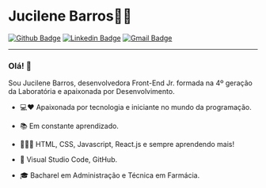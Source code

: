 # Jucilene Barros👩🏻

[![Github Badge](https://img.shields.io/badge/-Github-000?style=flat-square&logo=Github&logoColor=white&link=https://github.com/jucilene-barros-silva)](https://github.com/jucilene-barros-silva)
[![Linkedin Badge](https://img.shields.io/badge/-LinkedIn-blue?style=flat-square&logo=Linkedin&logoColor=white&link=https://https://linkedin.com/in/jucilenebarrossilva/)](https://linkedin.com/in/jucilenebarrossilva/)
[![Gmail Badge](https://img.shields.io/badge/-Gmail-c14438?style=flat-square&logo=Gmail&logoColor=white&link=mailto:barrossilvajucilene@gmail.com)](mailto:barrossilvajucilene@gmail.com)
<!--[![Stackoverflow Badge](https://img.shields.io/badge/-Stackoverflow-4CA143?style=flat-square&logo=Stackoverflow&logoColor=white&link=https://<meu perfil>)](https://<meu perfil>)-->
<!--[![Twitter Badge](https://img.shields.io/badge/-Twitter-1ca0f1?style=flat-square&labelColor=1ca0f1&logo=twitter&logoColor=white&link=https://twitter.com/jucilene_bs)](https://twitter.com/jucilene_bs)-->
<!--[![Whatsapp Badge](https://img.shields.io/badge/-Whatsapp-4CA143?style=flat-square&labelColor=4CA143&logo=whatsapp&logoColor=white&link=https://api.whatsapp.com/send?phone=5511985080665&text=Olá!)](https://api.whatsapp.com/send?phone=5511985080665&text=Olá!)-->
<!--[![Telegram Badge](https://img.shields.io/badge/-Telegram-1ca0f1?style=flat-square&labelColor=1ca0f1&logo=telegram&logoColor=white&link=https://t.me/jucilenebs)](https://t.me/jucilenebs)-->
***

### Olá! 👋

 Sou Jucilene Barros, desenvolvedora Front-End Jr. formada na 4º geração da Laboratória e apaixonada por Desenvolvimento.

- 💻❤️ Apaixonada por tecnologia e iniciante no mundo da programação.
- 📚 Em constante aprendizado.
- 👩🏻‍💻 HTML, CSS, Javascript, React.js e sempre aprendendo mais!
- 🔧 Visual Studio Code, GitHub.
- 🎓 Bacharel em Administração e Técnica em Farmácia.

  <!--:octocat: [jucilene-barros-silva](https://https://github.com/jucilene-barros-silva)-->
